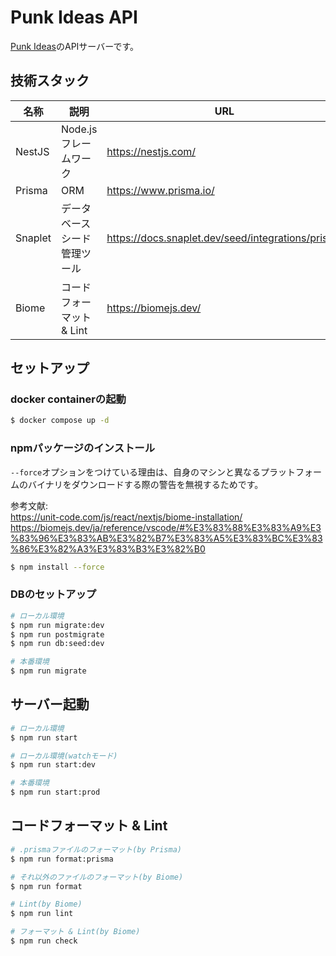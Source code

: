 # Punk Ideas API

[Punk Ideas](https://github.com/MihiroH/punk-ideas)のAPIサーバーです。

## 技術スタック

| 名称       | 説明                         | URL                                               |
| ---------- | ---------------------------- | ------------------------------------------------- |
| NestJS     | Node.jsフレームワーク        | https://nestjs.com/                               |
| Prisma     | ORM                          | https://www.prisma.io/                            |
| Snaplet    | データベースシード管理ツール | https://docs.snaplet.dev/seed/integrations/prisma |
| Biome      | コードフォーマット & Lint    | https://biomejs.dev/                              |

## セットアップ

### docker containerの起動

```bash
$ docker compose up -d
```

### npmパッケージのインストール

`--force`オプションをつけている理由は、自身のマシンと異なるプラットフォームのバイナリをダウンロードする際の警告を無視するためです。  

参考文献:  
https://unit-code.com/js/react/nextjs/biome-installation/  
https://biomejs.dev/ja/reference/vscode/#%E3%83%88%E3%83%A9%E3%83%96%E3%83%AB%E3%82%B7%E3%83%A5%E3%83%BC%E3%83%86%E3%82%A3%E3%83%B3%E3%82%B0

```bash
$ npm install --force
```

### DBのセットアップ

```bash
# ローカル環境
$ npm run migrate:dev
$ npm run postmigrate
$ npm run db:seed:dev

# 本番環境
$ npm run migrate
```

## サーバー起動

```bash
# ローカル環境
$ npm run start

# ローカル環境(watchモード)
$ npm run start:dev

# 本番環境
$ npm run start:prod
```

## コードフォーマット & Lint

```bash
# .prismaファイルのフォーマット(by Prisma)
$ npm run format:prisma

# それ以外のファイルのフォーマット(by Biome)
$ npm run format

# Lint(by Biome)
$ npm run lint

# フォーマット & Lint(by Biome)
$ npm run check
```
